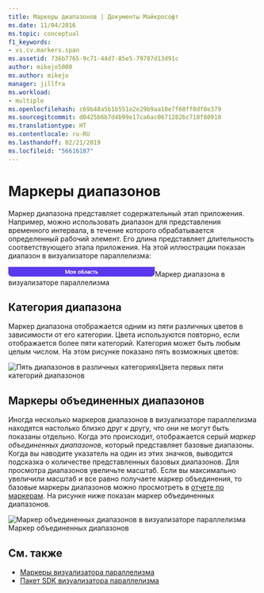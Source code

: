 ```yaml
---
title: Маркеры диапазонов | Документы Майкрософт
ms.date: 11/04/2016
ms.topic: conceptual
f1_keywords:
- vs.cv.markers.span
ms.assetid: 736b7765-9c71-44d7-85e5-79787d13d91c
author: mikejo5000
ms.author: mikejo
manager: jillfra
ms.workload:
- multiple
ms.openlocfilehash: c69b48a5b1b551e2e29b9aa10e7f68ff0df0e379
ms.sourcegitcommit: d0425b6b7d4b99e17ca6ac0671282bc718f80910
ms.translationtype: HT
ms.contentlocale: ru-RU
ms.lasthandoff: 02/21/2019
ms.locfileid: "56616187"
---
```

# <a name="span-markers"></a>Маркеры диапазонов
Маркер диапазона представляет содержательный этап приложения. Например, можно использовать диапазон для представления временного интервала, в течение которого обрабатывается определенный рабочий элемент. Его длина представляет длительность соответствующего этапа приложения. На этой иллюстрации показан диапазон в визуализаторе параллелизма:

 ![Маркер диапазона в визуализаторе параллелизма](../profiling/media/cvmarkerspan.png "CVMarkerSpan")Маркер диапазона в визуализаторе параллелизма

## <a name="span-category"></a>Категория диапазона
 Маркер диапазона отображается одним из пяти различных цветов в зависимости от его категории. Цвета используются повторно, если отображается более пяти категорий. Категория может быть любым целым числом. На этом рисунке показано пять возможных цветов:

 ![Пять диапазонов в различных категориях](../profiling/media/cvmarkerspancategory.png "CVMarkerSpanCategory")Цвета первых пяти категорий диапазонов

## <a name="span-aggregation-markers"></a>Маркеры объединенных диапазонов
 Иногда несколько маркеров диапазонов в визуализаторе параллелизма находятся настолько близко друг к другу, что они не могут быть показаны отдельно. Когда это происходит, отображается серый *маркер объединенных диапазонов*, который представляет базовые диапазоны. Когда вы наводите указатель на один из этих значков, выводится подсказка о количестве представленных базовых диапазонов. Для просмотра диапазонов увеличьте масштаб. Если вы максимально увеличили масштаб и все равно получаете маркер объединения, то базовые маркеры диапазонов можно просмотреть в [отчете по маркерам](../profiling/markers-report.md). На рисунке ниже показан маркер объединенных диапазонов.

 ![Маркер объединенных диапазонов в визуализаторе параллелизма](../profiling/media/cvmarkerspanaggregate.png "CVMarkerSpanAggregate")Маркер объединенных диапазонов

## <a name="see-also"></a>См. также
- [Маркеры визуализатора параллелизма](../profiling/concurrency-visualizer-markers.md)
- [Пакет SDK визуализатора параллелизма](../profiling/concurrency-visualizer-sdk.md)